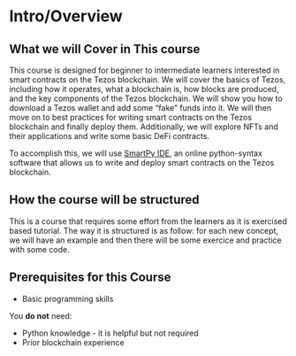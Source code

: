 # Intro/Overview

## What we will Cover in This course

This course is designed for beginner to intermediate learners interested in smart contracts on the Tezos blockchain. We will cover the basics of Tezos, including how it operates, what a blockchain is, how blocks are produced, and the key components of the Tezos blockchain. We will show you how to download a Tezos wallet and add some “fake” funds into it. We will then move on to best practices for writing smart contracts on the Tezos blockchain and finally deploy them. Additionally, we will explore NFTs and their applications and write some basic DeFi contracts.

To accomplish this, we will use [SmartPy IDE](https://preview.smartpy.io/0.17.0-beta-02/docs/), an online python-syntax software that allows us to write and deploy smart contracts on the Tezos blockchain.

## How the course will be structured

This is a course that requires some effort from the learners as it is exercised based tutorial. The way it is structured is as follow: for each new concept, we will have an example and then there will be some exercice and practice with some code.

## **Prerequisites for this Course**

- Basic programming skills

You **do not** need:

- Python knowledge - it is helpful but not required
- Prior blockchain experience
